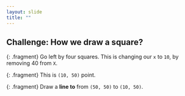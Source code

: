```yaml
---
layout: slide
title: ""
---
```


## Challenge: How we draw a square?

{: .fragment} 
Go left by four squares. This is changing our `x` to `10`,  by removing 40 from  `X`. 

{: .fragment} 
This is `(10, 50)` point.

{: .fragment}
Draw a **line to** from `(50, 50)` to `(10, 50)`.

